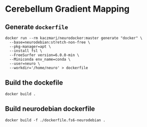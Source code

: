 # Cerebellum Gradient Mapping

## Generate `dockerfile`
```
docker run --rm kaczmarj/neurodocker:master generate "docker" \
  --base=neurodebian:stretch-non-free \
  --pkg-manager=apt \
  --install fsl \
  --FreeSurfer version=6.0.0-min \
  --Miniconda env_name=conda \
  --user=neuro \
  --workdir='/home/neuro' > dockerfile
```

## Build the dockefile
```
docker build .
```

## Build neurodebian dockerfile
```
docker build -f ./dockerfile.fs6-neurodebian .
```
